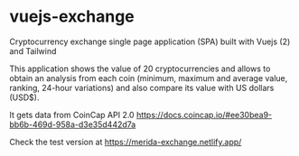 # vuejs-exchange
Cryptocurrency exchange single page application (SPA) built with Vuejs (2) and Tailwind

This application shows the value of 20 cryptocurrencies and allows to obtain an analysis from each coin (minimum, maximum and average value, ranking, 24-hour variations) and also compare  its value with US dollars (USD$).

It gets data from CoinCap API 2.0 https://docs.coincap.io/#ee30bea9-bb6b-469d-958a-d3e35d442d7a 

Check the test version at https://merida-exchange.netlify.app/

